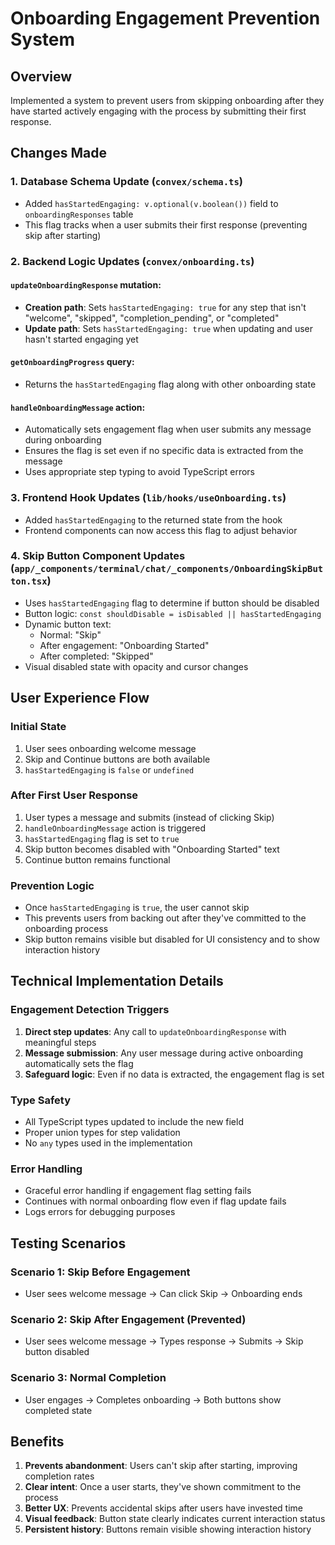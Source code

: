# Onboarding Engagement Prevention System

## Overview
Implemented a system to prevent users from skipping onboarding after they have started actively engaging with the process by submitting their first response.

## Changes Made

### 1. Database Schema Update (`convex/schema.ts`)
- Added `hasStartedEngaging: v.optional(v.boolean())` field to `onboardingResponses` table
- This flag tracks when a user submits their first response (preventing skip after starting)

### 2. Backend Logic Updates (`convex/onboarding.ts`)

#### `updateOnboardingResponse` mutation:
- **Creation path**: Sets `hasStartedEngaging: true` for any step that isn't "welcome", "skipped", "completion_pending", or "completed"
- **Update path**: Sets `hasStartedEngaging: true` when updating and user hasn't started engaging yet

#### `getOnboardingProgress` query:
- Returns the `hasStartedEngaging` flag along with other onboarding state

#### `handleOnboardingMessage` action:
- Automatically sets engagement flag when user submits any message during onboarding
- Ensures the flag is set even if no specific data is extracted from the message
- Uses appropriate step typing to avoid TypeScript errors

### 3. Frontend Hook Updates (`lib/hooks/useOnboarding.ts`)
- Added `hasStartedEngaging` to the returned state from the hook
- Frontend components can now access this flag to adjust behavior

### 4. Skip Button Component Updates (`app/_components/terminal/chat/_components/OnboardingSkipButton.tsx`)
- Uses `hasStartedEngaging` flag to determine if button should be disabled
- Button logic: `const shouldDisable = isDisabled || hasStartedEngaging`
- Dynamic button text:
  - Normal: "Skip"
  - After engagement: "Onboarding Started"
  - After completed: "Skipped"
- Visual disabled state with opacity and cursor changes

## User Experience Flow

### Initial State
1. User sees onboarding welcome message
2. Skip and Continue buttons are both available
3. `hasStartedEngaging` is `false` or `undefined`

### After First User Response
1. User types a message and submits (instead of clicking Skip)
2. `handleOnboardingMessage` action is triggered
3. `hasStartedEngaging` flag is set to `true`
4. Skip button becomes disabled with "Onboarding Started" text
5. Continue button remains functional

### Prevention Logic
- Once `hasStartedEngaging` is `true`, the user cannot skip
- This prevents users from backing out after they've committed to the onboarding process
- Skip button remains visible but disabled for UI consistency and to show interaction history

## Technical Implementation Details

### Engagement Detection Triggers
1. **Direct step updates**: Any call to `updateOnboardingResponse` with meaningful steps
2. **Message submission**: Any user message during active onboarding automatically sets the flag
3. **Safeguard logic**: Even if no data is extracted, the engagement flag is set

### Type Safety
- All TypeScript types updated to include the new field
- Proper union types for step validation
- No `any` types used in the implementation

### Error Handling
- Graceful error handling if engagement flag setting fails
- Continues with normal onboarding flow even if flag update fails
- Logs errors for debugging purposes

## Testing Scenarios

### Scenario 1: Skip Before Engagement
- User sees welcome message → Can click Skip → Onboarding ends

### Scenario 2: Skip After Engagement (Prevented)
- User sees welcome message → Types response → Submits → Skip button disabled

### Scenario 3: Normal Completion
- User engages → Completes onboarding → Both buttons show completed state

## Benefits
1. **Prevents abandonment**: Users can't skip after starting, improving completion rates
2. **Clear intent**: Once a user starts, they've shown commitment to the process  
3. **Better UX**: Prevents accidental skips after users have invested time
4. **Visual feedback**: Button state clearly indicates current interaction status
5. **Persistent history**: Buttons remain visible showing interaction history
